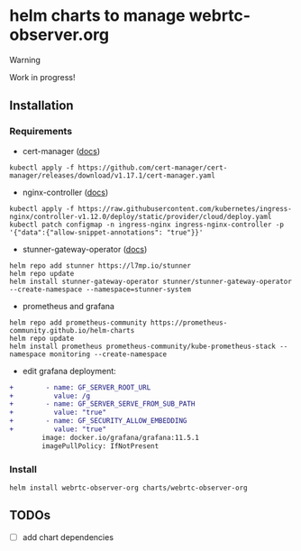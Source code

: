 # helm charts to manage webrtc-observer.org

> [!WARNING]
> Work in progress!

## Installation

### Requirements

- cert-manager ([docs](https://cert-manager.io/docs/installation/))
```console
kubectl apply -f https://github.com/cert-manager/cert-manager/releases/download/v1.17.1/cert-manager.yaml
```

- nginx-controller ([docs](https://kubernetes.github.io/ingress-nginx/deploy/#gce-gke))
```console
kubectl apply -f https://raw.githubusercontent.com/kubernetes/ingress-nginx/controller-v1.12.0/deploy/static/provider/cloud/deploy.yaml
kubectl patch configmap -n ingress-nginx ingress-nginx-controller -p '{"data":{"allow-snippet-annotations": "true"}}'
```

- stunner-gateway-operator ([docs](https://docs.l7mp.io/en/stable/INSTALL/))
```console
helm repo add stunner https://l7mp.io/stunner
helm repo update
helm install stunner-gateway-operator stunner/stunner-gateway-operator --create-namespace --namespace=stunner-system
```

- prometheus and grafana
```console
helm repo add prometheus-community https://prometheus-community.github.io/helm-charts
helm repo update
helm install prometheus prometheus-community/kube-prometheus-stack --namespace monitoring --create-namespace
```
- edit grafana deployment:
```patch
+        - name: GF_SERVER_ROOT_URL
+          value: /g
+        - name: GF_SERVER_SERVE_FROM_SUB_PATH
+          value: "true"
+        - name: GF_SECURITY_ALLOW_EMBEDDING
+          value: "true"
        image: docker.io/grafana/grafana:11.5.1
        imagePullPolicy: IfNotPresent
```

### Install

```console
helm install webrtc-observer-org charts/webrtc-observer-org
```


## TODOs

- [ ] add chart dependencies
